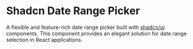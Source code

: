 # Shadcn Date Range Picker

A flexible and feature-rich date range picker built with [shadcn/ui](https://ui.shadcn.com) components. This component provides an elegant solution for date range selection in React applications.
